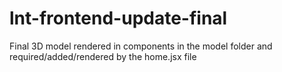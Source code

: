 # lnt-frontend-update-final
Final 3D model rendered in components in the model folder and required/added/rendered by the home.jsx file

